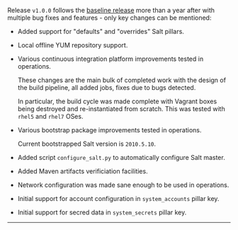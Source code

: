
Release `v1.0.0` follows the [baseline release][1] more than a year after
with multiple bug fixes and features - only key changes can be mentioned:

*   Added support for "defaults" and "overrides" Salt pillars.

*   Local offline YUM repository support.

*   Various continuous integration platform improvements tested in operations.

    These changes are the main bulk of completed work with the design of
    the build pipeline, all added jobs, fixes due to bugs detected.

    In particular, the build cycle was made complete with Vagrant boxes
    being destroyed and re-instantiated from scratch. This was tested
    with `rhel5` and `rhel7` OSes.

*   Various bootstrap package improvements tested in operations.

    Current bootstrapped Salt version is `2010.5.10`.

*   Added script `configure_salt.py` to automatically configure Salt master.

*   Added Maven artifacts verificiation facilities.

*   Network configuration was made sane enough to be used in operations.

*   Initial support for account configuration in `system_accounts` pillar key.

*   Initial support for secred data in `system_secrets` pillar key.

---

[1]: docs/releases/v0.0.0.md

